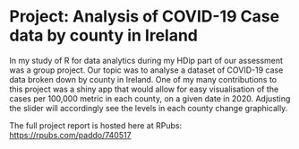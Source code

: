 # Project: Analysis of COVID-19 Case data by county in Ireland

In my study of R for data analytics during my HDip part of our assessment was a group project. Our topic was to analyse a dataset of COVID-19 case data broken down by county in Ireland. One of my many contributions to this project was a shiny app that would allow for easy visualisation of the cases per 100,000 metric in each county, on a given date in 2020. Adjusting the slider will accordingly see the levels in each county change graphically.

The full project report is hosted here at RPubs: https://rpubs.com/paddo/740517
